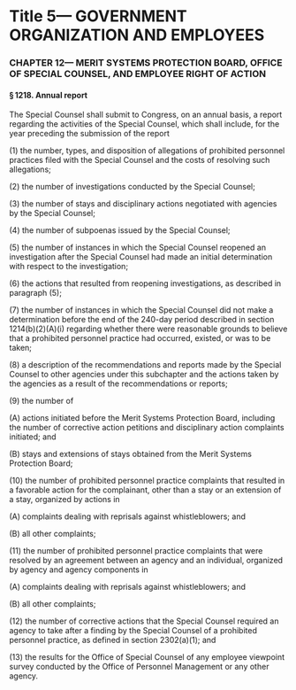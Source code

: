 
# Title 5— GOVERNMENT ORGANIZATION AND EMPLOYEES
### CHAPTER 12— MERIT SYSTEMS PROTECTION BOARD, OFFICE OF SPECIAL COUNSEL, AND EMPLOYEE RIGHT OF ACTION
#### § 1218. Annual report

The Special Counsel shall submit to Congress, on an annual basis, a report regarding the activities of the Special Counsel, which shall include, for the year preceding the submission of the report

(1) the number, types, and disposition of allegations of prohibited personnel practices filed with the Special Counsel and the costs of resolving such allegations;

(2) the number of investigations conducted by the Special Counsel;

(3) the number of stays and disciplinary actions negotiated with agencies by the Special Counsel;

(4) the number of subpoenas issued by the Special Counsel;

(5) the number of instances in which the Special Counsel reopened an investigation after the Special Counsel had made an initial determination with respect to the investigation;

(6) the actions that resulted from reopening investigations, as described in paragraph (5);

(7) the number of instances in which the Special Counsel did not make a determination before the end of the 240-day period described in section 1214(b)(2)(A)(i) regarding whether there were reasonable grounds to believe that a prohibited personnel practice had occurred, existed, or was to be taken;

(8) a description of the recommendations and reports made by the Special Counsel to other agencies under this subchapter and the actions taken by the agencies as a result of the recommendations or reports;

(9) the number of

(A) actions initiated before the Merit Systems Protection Board, including the number of corrective action petitions and disciplinary action complaints initiated; and

(B) stays and extensions of stays obtained from the Merit Systems Protection Board;

(10) the number of prohibited personnel practice complaints that resulted in a favorable action for the complainant, other than a stay or an extension of a stay, organized by actions in

(A) complaints dealing with reprisals against whistleblowers; and

(B) all other complaints;

(11) the number of prohibited personnel practice complaints that were resolved by an agreement between an agency and an individual, organized by agency and agency components in

(A) complaints dealing with reprisals against whistleblowers; and

(B) all other complaints;

(12) the number of corrective actions that the Special Counsel required an agency to take after a finding by the Special Counsel of a prohibited personnel practice, as defined in section 2302(a)(1); and

(13) the results for the Office of Special Counsel of any employee viewpoint survey conducted by the Office of Personnel Management or any other agency.
